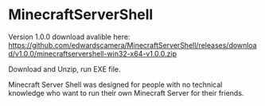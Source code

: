 # MinecraftServerShell

Version 1.0.0 download avalible here:
https://github.com/edwardscamera/MinecraftServerShell/releases/download/v1.0.0/minecraftservershell-win32-x64-v1.0.0.zip

Download and Unzip, run EXE file.

Minecraft Server Shell was designed for people with no technical knowledge who want to run their own Minecraft Server for their friends.
